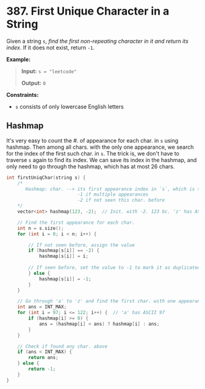 # 387. First Unique Character in a String

Given a string `s`, *find the first non-repeating character in it and return its index*. If it does not exist, return `-1`.

 
**Example:**

> **Input:** `s = "leetcode"`
> 
> **Output:** `0`


**Constraints:**

* `s` consists of only lowercase English letters


## Hashmap

It's very easy to count the #. of appearance for each char. in `s` using hashmap. Then among all chars. with the only one appearance, we search for the index of the first such char. in `s`. The trick is, we don't have to traverse `s` again to find its index. We can save its index in the hashmap, and only need to go through the hashmap, which has at most 26 chars.

```c++
int firstUniqChar(string s) {
    /*
       Hashmap: char. --> its first appearance index in `s`, which is >= 0
                          -1 if multiple appearances
                          -2 if not seen this char. before
    */
    vector<int> hashmap(123, -2);  // Init. with -2. 123 bc. 'z' has ASCII 122

    // Find the first appearance for each char.
    int n = s.size();
    for (int i = 0; i < n; i++) {

        // If not seen before, assign the value
        if (hashmap[s[i]] == -2) {
            hashmap[s[i]] = i;
        
        // If seen before, set the value to -1 to mark it as duplicated
        } else {
            hashmap[s[i]] = -1;
        }
    }

    // Go through 'a' to 'z' and find the first char. with one appearance
    int ans = INT_MAX;
    for (int i = 97; i <= 122; i++) {  // 'a' has ASCII 97
        if (hashmap[i] >= 0) {
            ans = (hashmap[i] < ans) ? hashmap[i] : ans;
        }
    }

    // Check if found any char. above
    if (ans < INT_MAX) {
        return ans;
    } else {
        return -1;
    }
}
```
